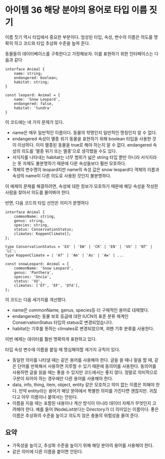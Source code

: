 # 아이템 36 해당 분야의 용어로 타입 이름 짓기

이름 짓기 역시 타입에서 중요한 부분이다. 엄성된 타입, 속성, 변수의 이름은 의도를 명확히 하고 코드와 타입 추상화 수준을 높여 준다.

동물들의 데이터베이스를 구축한다고 가정해보자. 이를 표현하기 위한 인터페이스는 다음과 같다
``` tsx
interface Animal {
    name: string;
    endangered: boolean;
    habitat: string;
}

const leopard: Animal = {
    name: 'Snow Leopard',
    endangered: false,
    habitat: 'tundra'
}
```

이 코드에는 네 가지 문제가 있다.
- name은 매우 일반적인 이름이다. 동물의 학명인지 일반적인 명칭인지 알 수 없다.
- endangered 속성이 멸종 위기 동물을 표현하기 위해 boolean 타입을 사용한 것이 이상하다. 이미 멸종된 동물을 true로 해야 하는지 알 수 없다. endangered 속성의 의도를 '멸종 위기 또는 멸종'으로 생각했을 수도 있다.
- 서식지를 나타내는 habitat는 너무 범위가 넓은 string 타입 뿐만 아니라 서식지라는 뜻 자체도 불분명하기 때문에 다른 속성들보다 훨씬 모호하다.
- 객체의 변수명이 leopard지만 name의 속성 값은 snow leopard다 객체의 이름과 속성의 name이 다른 의도로 사용된 것인지 불분명하다.

이 예제의 문제를 해결하려면, 속성에 대한 정보가 모호하기 때문에 해당 속성을 작성한 사람을 찾아서 의도를 물어봐야 한다.

반면, 다음 코드의 타입 선언은 의미가 분명하다
``` tsx
interface Animal {
    commonName: string,
    genus: string,
    species: string,
    status: ConservationStatus;
    climates: KoppenClimate[];
};

type ConservationStatus = 'EX' | 'EW' | 'CR' | 'EN' | 'VU' | 'NT' | 'LC';
type KoppenClimate = | 'Af' | 'Am' | 'As' | 'Aw' | ...

const snowLeopard: Animal = {
    commonName: 'Snow Leopard',
    genus: 'Panthera',
    species: 'Uncia',
    status: 'VU',
    climates: ['ET', 'EF', 'Dfd'],
};
```

이 코드는 다음 세가지를 개선했다.
- name은 commonName, genus, species등 더 구체적인 용어로 대체했다.
- endangered는 동물 보호 등급에 대한 IUCN의 표준 분류 체계인 ConservationStatus 타입의 status로 변경되었습니다.
- habitat는 기후를 뜻하는 climates로 변경되었으며, 쾨펜 기후 분류를 사용한다.

이번 예제는 데이터를 훨씬 명확하게 표현하고 있다.

타입 속성 변수에 이름을 붙일 때 명심해야할 세가지 규칙이 있다.
- 동일한 의미를 나타낼 때는 같은 용어를 사용해야 한다. 글을 쓸 때나 말을 할 때, 같은 단어를 반복해서 사용하면 지루할 수 있기 때문에 동의어를 사용한다. 동의어를 사용하면 글을 읽을 때는
좋을 수 있지만 코드에서는 좋지 않다. 정말로 의미적으로 구분이 되어야 하는 경우에만 다른 용어를 사용해야 한다.
- data, info, thing, item, object, entity 같은 모호하고 의미 없는 이름은 피해야 한다. 만약 entity라는 용어가 해당 분야에서 특별한 의미를 가진다면 괜찮지만. 귀찮다고 아무 이름이나 붙여서는 안된다.
- 이름을 지을 때는 포함된 내용이나 계산 방식이 아니라 데이터 자체가 무엇인지 고려해야 한다. 예를 들어 INodeList보다는 Directory가 더 의미있는 이름이다. 좋은 이름은 추상화의 수준을 높이고 의도치 않은 충돌의 위험성을 줄여 준다.

## 요약
- 가독성을 높이고, 추상화 수준을 높이기 위해 해당 분야의 용어를 사용해야 한다.
- 같은 의미에 다른 이름을 붙이면 안된다.